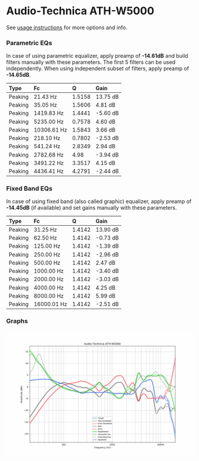 # Audio-Technica ATH-W5000
See [usage instructions](https://github.com/jaakkopasanen/AutoEq#usage) for more options and info.

### Parametric EQs
In case of using parametric equalizer, apply preamp of **-14.61dB** and build filters manually
with these parameters. The first 5 filters can be used independently.
When using independent subset of filters, apply preamp of **-14.65dB**.

| Type    | Fc          |      Q | Gain     |
|:--------|:------------|:-------|:---------|
| Peaking | 21.43 Hz    | 1.5158 | 13.75 dB |
| Peaking | 35.05 Hz    | 1.5606 | 4.81 dB  |
| Peaking | 1419.83 Hz  | 1.4441 | -5.60 dB |
| Peaking | 5235.00 Hz  | 0.7578 | 4.60 dB  |
| Peaking | 10306.61 Hz | 1.5843 | 3.66 dB  |
| Peaking | 218.10 Hz   | 0.7802 | -2.53 dB |
| Peaking | 541.24 Hz   | 2.8349 | 2.94 dB  |
| Peaking | 2782.68 Hz  | 4.98   | -3.94 dB |
| Peaking | 3491.22 Hz  | 3.3517 | 4.15 dB  |
| Peaking | 4436.41 Hz  | 4.2791 | -2.44 dB |

### Fixed Band EQs
In case of using fixed band (also called graphic) equalizer, apply preamp of **-14.45dB**
(if available) and set gains manually with these parameters.

| Type    | Fc          |      Q | Gain     |
|:--------|:------------|:-------|:---------|
| Peaking | 31.25 Hz    | 1.4142 | 13.90 dB |
| Peaking | 62.50 Hz    | 1.4142 | -0.73 dB |
| Peaking | 125.00 Hz   | 1.4142 | -1.39 dB |
| Peaking | 250.00 Hz   | 1.4142 | -2.96 dB |
| Peaking | 500.00 Hz   | 1.4142 | 2.47 dB  |
| Peaking | 1000.00 Hz  | 1.4142 | -3.40 dB |
| Peaking | 2000.00 Hz  | 1.4142 | -3.03 dB |
| Peaking | 4000.00 Hz  | 1.4142 | 4.25 dB  |
| Peaking | 8000.00 Hz  | 1.4142 | 5.99 dB  |
| Peaking | 16000.01 Hz | 1.4142 | -2.51 dB |

### Graphs
![](./Audio-Technica%20ATH-W5000.png)